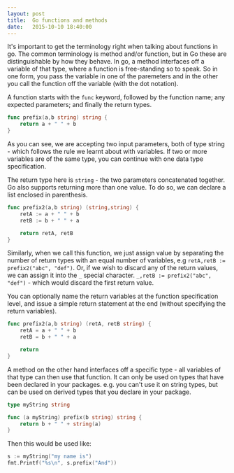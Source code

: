 ```yaml
---
layout: post
title:  Go functions and methods
date:   2015-10-10 18:40:00
---
```


It's important to get the terminology right when talking about functions in go. The common terminology is method and/or function, but in Go these are distinguishable by how they behave. In go, a method interfaces off a variable of that type, where a function is free-standing so to speak. So in one form, you pass the variable in one of the paremeters and in the other you call the function off the variable (with the dot notation).

A function starts with the `func` keyword, followed by the function name; any expected parameters; and finally the return types.

```go
func prefix(a,b string) string {
    return a + " " + b
}
```

As you can see, we are accepting two input parameters, both of type string - which follows the rule we learnt about with variables. If two or more variables are of the same type, you can continue with one data type specification.

The return type here is `string` - the two parameters concatenated together. Go also supports returning more than one value. To do so, we can declare a list enclosed in parenthesis.


``` go
func prefix2(a,b string) (string,string) {
    retA := a + " " + b
    retB := b + " " + a

    return retA, retB
}
```

Similarly, when we call this function, we just assign value by separating the number of return types with an equal number of variables, e.g `retA,retB := prefix2("abc", "def")`. Or, if we wish to discard any of the return values, we can assign it into the `_` special character. `_,retB := prefix2("abc", "def")` - which would discard the first return value.

You can optionally name the return variables at the function specification level, and issue a simple return statement at the end (without specifying the return variables).

```go
func prefix2(a,b string) (retA, retB string) {
    retA = a + " " + b
    retB = b + " " + a

    return
}
```

A method on the other hand interfaces off a specific type - all variables of that type can then use that function. It can only be used on types that have been declared in your packages. e.g. you can't use it on string types, but can be used on derived types that you declare in your package.

```go
type myString string

func (a myString) prefix(b string) string {
    return b + " " + string(a)
}
```

Then this would be used like:

```go
s := myString("my name is")
fmt.Printf("%s\n", s.prefix("And"))
```
